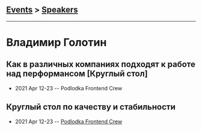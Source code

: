 ## [Events](../README.md) > [Speakers](../speakers.md)
---

# Владимир Голотин

## Как в различных компаниях подходят к работе над перформансом [Круглый стол]
- 2021 Apr 12-23 -- Podlodka Frontend Crew    
## Круглый стол по качеству и стабильности
- 2021 Apr 12-23 -- [Podlodka Frontend Crew](https://www.youtube.com/watch?v=yumnasnGoyY)    

